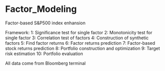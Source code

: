 # Factor_Modeling

Factor-based S&P500 index enhansion

Framework:
1: Significance test for single factor
2: Monotonicity test for single factor
3: Correlation test of factors
4: Construction of synthetic factors
5: Find factor returns
6: Factor returns prediction
7: Factor-based stock returns prediction
8: Portfolio construction and optimization 
9: Target risk estimation
10: Portfolio evaluation

All data come from Bloomberg terminal
